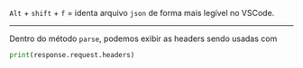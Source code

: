 `Alt` + `shift` + `f` = identa arquivo `json` de forma mais legível no VSCode.

---

Dentro do método `parse`, podemos exibir as headers sendo usadas com
```py
print(response.request.headers)
```